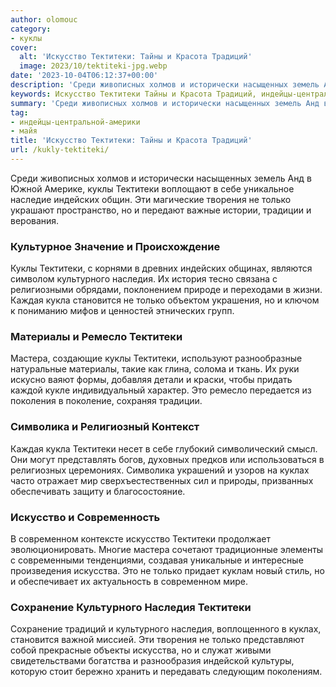 ```yaml
---
author: olomouc
category:
- куклы
cover:
  alt: 'Искусство Тектитеки: Тайны и Красота Традиций'
  image: 2023/10/tektiteki-jpg.webp
date: '2023-10-04T06:12:37+00:00'
description: 'Среди живописных холмов и исторически насыщенных земель Анд в Южной Америке, куклы Тектитеки воплощают в себе уникальное наследие индейских общин. Эти...'
keywords: Искусство Тектитеки Тайны и Красота Традиций, индейцы-центральной-америки, майя, тектитеки, только, куклы, культурного, наследия, индейских, творения, традиции, каждая, кукла, становится, материалы, ремесло, мастера, это
summary: 'Среди живописных холмов и исторически насыщенных земель Анд в Южной Америке, куклы Тектитеки воплощают в себе уникальное наследие индейских общин. Эти...'
tag:
- индейцы-центральной-америки
- майя
title: 'Искусство Тектитеки: Тайны и Красота Традиций'
url: /kukly-tektiteki/
---
```


Среди живописных холмов и исторически насыщенных земель Анд в Южной Америке, куклы Тектитеки воплощают в себе уникальное наследие индейских общин. Эти магические творения не только украшают пространство, но и передают важные истории, традиции и верования.

### Культурное Значение и Происхождение

Куклы Тектитеки, с корнями в древних индейских общинах, являются символом культурного наследия. Их история тесно связана с религиозными обрядами, поклонением природе и переходами в жизни. Каждая кукла становится не только объектом украшения, но и ключом к пониманию мифов и ценностей этнических групп.

### Материалы и Ремесло Тектитеки

Мастера, создающие куклы Тектитеки, используют разнообразные натуральные материалы, такие как глина, солома и ткань. Их руки искусно ваяют формы, добавляя детали и краски, чтобы придать каждой кукле индивидуальный характер. Это ремесло передается из поколения в поколение, сохраняя традиции.

### Символика и Религиозный Контекст

Каждая кукла Тектитеки несет в себе глубокий символический смысл. Они могут представлять богов, духовных предков или использоваться в религиозных церемониях. Символика украшений и узоров на куклах часто отражает мир сверхъестественных сил и природы, призванных обеспечивать защиту и благосостояние.

### Искусство и Современность

В современном контексте искусство Тектитеки продолжает эволюционировать. Многие мастера сочетают традиционные элементы с современными тенденциями, создавая уникальные и интересные произведения искусства. Это не только придает куклам новый стиль, но и обеспечивает их актуальность в современном мире.

### Сохранение Культурного Наследия Тектитеки

Сохранение традиций и культурного наследия, воплощенного в куклах, становится важной миссией. Эти творения не только представляют собой прекрасные объекты искусства, но и служат живыми свидетельствами богатства и разнообразия индейской культуры, которую стоит бережно хранить и передавать следующим поколениям.
